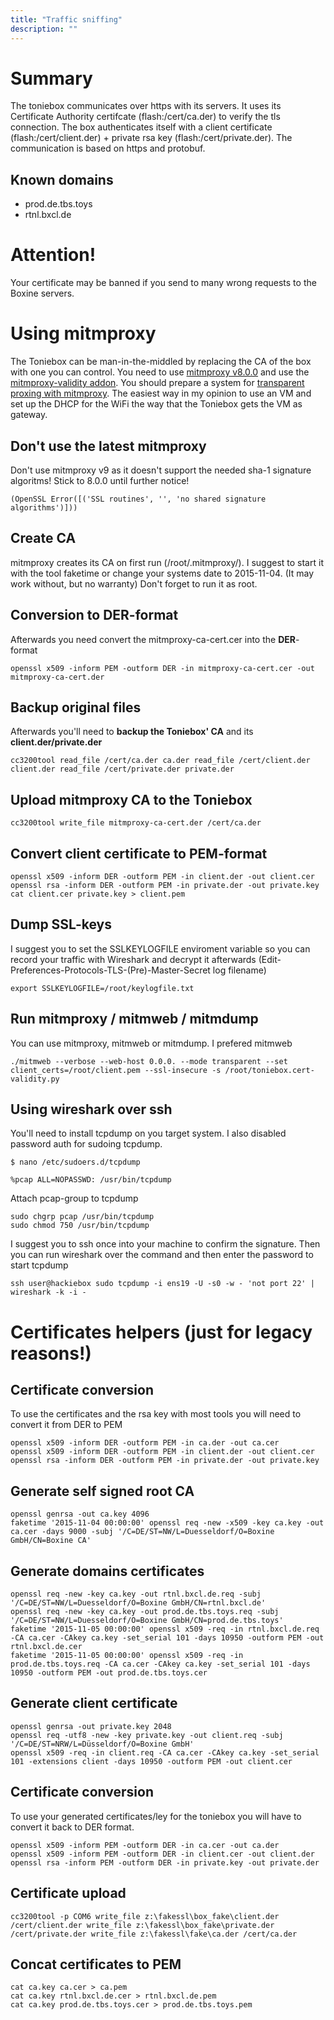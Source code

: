 ```yaml
---
title: "Traffic sniffing"
description: ""
---
```

# Summary
The toniebox communicates over https with its servers. It uses its Certificate Authority certifcate (flash:/cert/ca.der) to verify the tls connection. The box authenticates itself with a client certificate (flash:/cert/client.der) + private rsa key (flash:/cert/private.der). The communication is based on https and protobuf.

## Known domains
* prod.de.tbs.toys
* rtnl.bxcl.de

# Attention!
Your certificate may be banned if you send to many wrong requests to the Boxine servers. 

# Using mitmproxy
The Toniebox can be man-in-the-middled by replacing the CA of the box with one you can control. You need to use [mitmproxy v8.0.0](https://github.com/mitmproxy/mitmproxy/releases/tag/v8.0.0) and use the [mitmproxy-validity addon](https://github.com/toniebox-reverse-engineering/mitmproxy-toniebox).
You should prepare a system for [transparent proxing with mitmproxy](https://docs.mitmproxy.org/stable/howto-transparent/). The easiest way in my opinion to use an VM and set up the DHCP for the WiFi the way that the Toniebox gets the VM as gateway.

## Don't use the latest mitmproxy

Don't use mitmproxy v9 as it doesn't support the needed sha-1 signature algoritms! Stick to 8.0.0 until further notice!
```
(OpenSSL Error([('SSL routines', '', 'no shared signature algorithms')]))
```

## Create **CA**
mitmproxy creates its CA on first run (/root/.mitmproxy/). I suggest to start it with the tool faketime or change your systems date to 2015-11-04. (It may work without, but no warranty) Don't forget to run it as root.

## Conversion to **DER**-format
Afterwards you need convert the mitmproxy-ca-cert.cer into the **DER**-format
```
openssl x509 -inform PEM -outform DER -in mitmproxy-ca-cert.cer -out mitmproxy-ca-cert.der
```
## Backup original files
Afterwards you'll need to **backup the Toniebox' CA** and its **client.der/private.der**
```
cc3200tool read_file /cert/ca.der ca.der read_file /cert/client.der client.der read_file /cert/private.der private.der
```
## Upload **mitmproxy CA** to the Toniebox
```
cc3200tool write_file mitmproxy-ca-cert.der /cert/ca.der 
```
## Convert **client certificate** to **PEM**-format
```
openssl x509 -inform DER -outform PEM -in client.der -out client.cer
openssl rsa -inform DER -outform PEM -in private.der -out private.key
cat client.cer private.key > client.pem
```
## Dump SSL-keys
I suggest you to set the SSLKEYLOGFILE enviroment variable so you can record your traffic with Wireshark and decrypt it afterwards (Edit-Preferences-Protocols-TLS-(Pre)-Master-Secret log filename)
```
export SSLKEYLOGFILE=/root/keylogfile.txt
```

## Run mitmproxy / mitmweb / mitmdump
You can use mitmproxy, mitmweb or mitmdump. I prefered mitmweb
```
./mitmweb --verbose --web-host 0.0.0. --mode transparent --set client_certs=/root/client.pem --ssl-insecure -s /root/toniebox.cert-validity.py
```

## Using wireshark over ssh
You'll need to install tcpdump on you target system. I also disabled password auth for sudoing tcpdump.
```
$ nano /etc/sudoers.d/tcpdump

%pcap ALL=NOPASSWD: /usr/bin/tcpdump
```
Attach pcap-group to tcpdump
```
sudo chgrp pcap /usr/bin/tcpdump
sudo chmod 750 /usr/bin/tcpdump
```
I suggest you to ssh once into your machine to confirm the signature. Then you can run wireshark over the command and then enter the password to start tcpdump
```
ssh user@hackiebox sudo tcpdump -i ens19 -U -s0 -w - 'not port 22' | wireshark -k -i -
```

# Certificates helpers (just for legacy reasons!)
## Certificate conversion
To use the certificates and the rsa key with most tools you will need to convert it from DER to PEM
```
openssl x509 -inform DER -outform PEM -in ca.der -out ca.cer
openssl x509 -inform DER -outform PEM -in client.der -out client.cer
openssl rsa -inform DER -outform PEM -in private.der -out private.key
```

## Generate self signed root CA
```
openssl genrsa -out ca.key 4096
faketime '2015-11-04 00:00:00' openssl req -new -x509 -key ca.key -out ca.cer -days 9000 -subj '/C=DE/ST=NW/L=Duesseldorf/O=Boxine GmbH/CN=Boxine CA'
```

## Generate domains certificates
```
openssl req -new -key ca.key -out rtnl.bxcl.de.req -subj '/C=DE/ST=NW/L=Duesseldorf/O=Boxine GmbH/CN=rtnl.bxcl.de'
openssl req -new -key ca.key -out prod.de.tbs.toys.req -subj '/C=DE/ST=NW/L=Duesseldorf/O=Boxine GmbH/CN=prod.de.tbs.toys'
faketime '2015-11-05 00:00:00' openssl x509 -req -in rtnl.bxcl.de.req -CA ca.cer -CAkey ca.key -set_serial 101 -days 10950 -outform PEM -out rtnl.bxcl.de.cer
faketime '2015-11-05 00:00:00' openssl x509 -req -in prod.de.tbs.toys.req -CA ca.cer -CAkey ca.key -set_serial 101 -days 10950 -outform PEM -out prod.de.tbs.toys.cer
```

## Generate client certificate
```
openssl genrsa -out private.key 2048
openssl req -utf8 -new -key private.key -out client.req -subj '/C=DE/ST=NRW/L=Düsseldorf/O=Boxine GmbH'
openssl x509 -req -in client.req -CA ca.cer -CAkey ca.key -set_serial 101 -extensions client -days 10950 -outform PEM -out client.cer

```

## Certificate conversion
To use your generated certificates/ley for the toniebox you will have to convert it back to DER format.
```
openssl x509 -inform PEM -outform DER -in ca.cer -out ca.der
openssl x509 -inform PEM -outform DER -in client.cer -out client.der
openssl rsa -inform PEM -outform DER -in private.key -out private.der
```

## Certificate upload
```
cc3200tool -p COM6 write_file z:\fakessl\box_fake\client.der /cert/client.der write_file z:\fakessl\box_fake\private.der /cert/private.der write_file z:\fakessl\fake\ca.der /cert/ca.der
```

## Concat certificates to PEM
```
cat ca.key ca.cer > ca.pem
cat ca.key rtnl.bxcl.de.cer > rtnl.bxcl.de.pem
cat ca.key prod.de.tbs.toys.cer > prod.de.tbs.toys.pem
```
